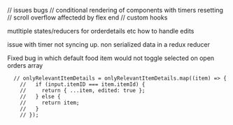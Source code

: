 // issues bugs
// conditional rendering of components with timers resetting
// scroll overflow affectedd by flex end
// custom hooks

mutltiple states/reducers for orderdetails etc
how to handle edits

issue with timer not syncing up.
non serialized data in a redux reducer

Fixed bug in which default food item would not toggle selected on open orders array


      // onlyRelevantItemDetails = onlyRelevantItemDetails.map((item) => {
        //   if (input.itemID === item.itemId) {
        //     return { ...item, edited: true };
        //   } else {
        //     return item;
        //   }
        // });
